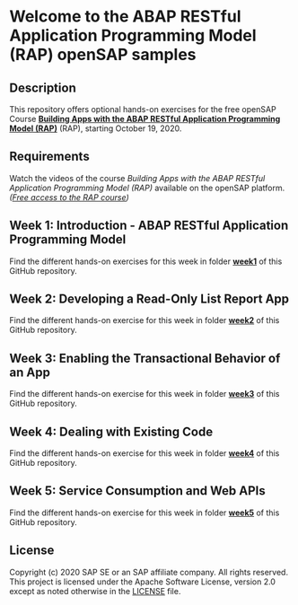 # Welcome to the ABAP RESTful Application Programming Model (RAP) openSAP samples

## Description
This repository offers optional hands-on exercises for the free openSAP Course **[Building Apps with the ABAP RESTful Application Programming Model (RAP)](https://open.sap.com/courses/cp13)** (RAP), starting October 19, 2020.

    
## Requirements
Watch the videos of the course _Building Apps with the ABAP RESTful Application Programming Model (RAP)_ available on the openSAP platform. _([Free access to the RAP course](https://open.sap.com/courses/cp13))_    
       
       
## Week 1: Introduction - ABAP RESTful Application Programming Model
Find the different hands-on exercises for this week in folder **[week1](/week1/README.md)** of this GitHub repository. 
        
    
## Week 2: Developing a Read-Only List Report App
Find the different hands-on exercise for this week in folder **[week2](/week2/README.md)** of this GitHub repository.    
    
    
## Week 3: Enabling the Transactional Behavior of an App
Find the different hands-on exercise for this week in folder **[week3](/week3/README.md)** of this GitHub repository. 
        
    
## Week 4: Dealing with Existing Code
Find the different hands-on exercise for this week in folder **[week4](/week4/README.md)** of this GitHub repository. 
    
    
## Week 5: Service Consumption and Web APIs
Find the different hands-on exercise for this week in folder **[week5](/week5/README.md)** of this GitHub repository. 
    
        
## License
Copyright (c) 2020 SAP SE or an SAP affiliate company. All rights reserved. This project is licensed under the Apache Software License, version 2.0 except as noted otherwise in the [LICENSE](LICENSES/Apache-2.0.txt) file.
            
    
